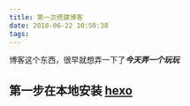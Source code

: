 ```yaml
---
title: 第一次搭建博客
date: 2018-06-22 10:50:38
tags:
---
```

博客这个东西，很早就想弄一下了***今天弄一个玩玩***
## 第一步在本地安装 [hexo]("https://hexo.io")